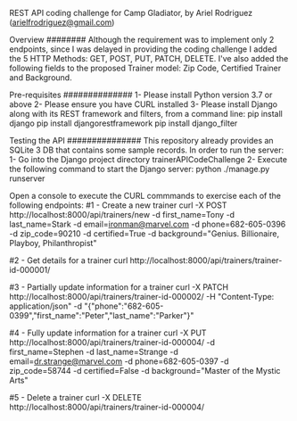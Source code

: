 REST API coding challenge for Camp Gladiator, by Ariel Rodriguez (arielfrodriguez@gmail.com)

Overview
########
Although the requirement was to implement only 2 endpoints, since I was delayed in providing the coding challenge I added the 5 HTTP Methods: GET, POST, PUT, PATCH, DELETE. 
I've also added the following fields to the proposed Trainer model: Zip Code, Certified Trainer and Background.

Pre-requisites
##############
1- Please install Python version 3.7 or above
2- Please ensure you have CURL installed
3- Please install Django along with its REST framework and filters, from a command line:
 pip install django
 pip install djangorestframework
 pip install django_filter
 
Testing the API
###############
This repository already provides an SQLite 3 DB that contains some sample records.
In order to run the server:
1- Go into the Django project directory trainerAPICodeChallenge
2- Execute the following command to start the Django server:
   python ./manage.py runserver
   
Open a console to execute the CURL commmands to exercise each of the following endpoints:
#1 - Create a new trainer 
curl -X POST http://localhost:8000/api/trainers/new -d first_name=Tony -d last_name=Stark -d email=ironman@marvel.com -d phone=682-605-0396 -d zip_code=90210 -d certified=True -d background="Genius. Billionaire, Playboy, Philanthropist"

#2 - Get details for a trainer
curl http://localhost:8000/api/trainers/trainer-id-000001/ 

#3 - Partially update information for a trainer
curl -X PATCH http://localhost:8000/api/trainers/trainer-id-000002/ -H "Content-Type: application/json" -d "{\"phone\":\"682-605-0399\",\"first_name\":\"Peter\",\"last_name\":\"Parker\"}"

#4 - Fully update information for a trainer
curl -X PUT http://localhost:8000/api/trainers/trainer-id-000004/ -d first_name=Stephen -d last_name=Strange -d email=dr.strange@marvel.com -d phone=682-605-0397 -d zip_code=58744 -d certified=False -d background="Master of the Mystic Arts"

#5 - Delete a trainer
curl -X DELETE http://localhost:8000/api/trainers/trainer-id-000004/
